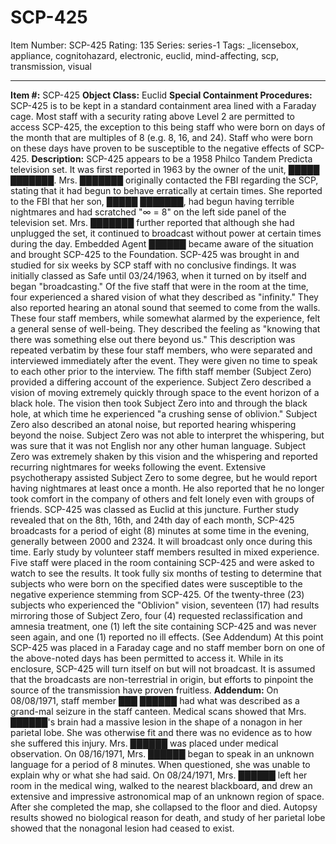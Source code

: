 # SCP-425
Item Number: SCP-425
Rating: 135
Series: series-1
Tags: _licensebox, appliance, cognitohazard, electronic, euclid, mind-affecting, scp, transmission, visual

---

**Item #:** SCP-425
**Object Class:** Euclid
**Special Containment Procedures:** SCP-425 is to be kept in a standard containment area lined with a Faraday cage. Most staff with a security rating above Level 2 are permitted to access SCP-425, the exception to this being staff who were born on days of the month that are multiples of 8 (e.g. 8, 16, and 24). Staff who were born on these days have proven to be susceptible to the negative effects of SCP-425.
**Description:** SCP-425 appears to be a 1958 Philco Tandem Predicta television set. It was first reported in 1963 by the owner of the unit, █████ ███████. Mrs. ███████ originally contacted the FBI regarding the SCP, stating that it had begun to behave erratically at certain times. She reported to the FBI that her son, █████ ███████, had begun having terrible nightmares and had scratched "∞ = 8" on the left side panel of the television set. Mrs. ███████ further reported that although she had unplugged the set, it continued to broadcast without power at certain times during the day. Embedded Agent ██████ became aware of the situation and brought SCP-425 to the Foundation.
SCP-425 was brought in and studied for six weeks by SCP staff with no conclusive findings. It was initially classed as Safe until 03/24/1963, when it turned on by itself and began "broadcasting." Of the five staff that were in the room at the time, four experienced a shared vision of what they described as "infinity." They also reported hearing an atonal sound that seemed to come from the walls. These four staff members, while somewhat alarmed by the experience, felt a general sense of well-being. They described the feeling as "knowing that there was something else out there beyond us." This description was repeated verbatim by these four staff members, who were separated and interviewed immediately after the event. They were given no time to speak to each other prior to the interview.
The fifth staff member (Subject Zero) provided a differing account of the experience. Subject Zero described a vision of moving extremely quickly through space to the event horizon of a black hole. The vision then took Subject Zero into and through the black hole, at which time he experienced "a crushing sense of oblivion." Subject Zero also described an atonal noise, but reported hearing whispering beyond the noise. Subject Zero was not able to interpret the whispering, but was sure that it was not English nor any other human language. Subject Zero was extremely shaken by this vision and the whispering and reported recurring nightmares for weeks following the event. Extensive psychotherapy assisted Subject Zero to some degree, but he would report having nightmares at least once a month. He also reported that he no longer took comfort in the company of others and felt lonely even with groups of friends. SCP-425 was classed as Euclid at this juncture.
Further study revealed that on the 8th, 16th, and 24th day of each month, SCP-425 broadcasts for a period of eight (8) minutes at some time in the evening, generally between 2000 and 2324. It will broadcast only once during this time. Early study by volunteer staff members resulted in mixed experience. Five staff were placed in the room containing SCP-425 and were asked to watch to see the results. It took fully six months of testing to determine that subjects who were born on the specified dates were susceptible to the negative experience stemming from SCP-425. Of the twenty-three (23) subjects who experienced the "Oblivion" vision, seventeen (17) had results mirroring those of Subject Zero, four (4) requested reclassification and amnesia treatment, one (1) left the site containing SCP-425 and was never seen again, and one (1) reported no ill effects. (See Addendum)
At this point SCP-425 was placed in a Faraday cage and no staff member born on one of the above-noted days has been permitted to access it. While in its enclosure, SCP-425 will turn itself on but will not broadcast. It is assumed that the broadcasts are non-terrestrial in origin, but efforts to pinpoint the source of the transmission have proven fruitless.
**Addendum:** On 08/08/1971, staff member ███ ██████ had what was described as a grand-mal seizure in the staff canteen. Medical scans showed that Mrs. ██████'s brain had a massive lesion in the shape of a nonagon in her parietal lobe. She was otherwise fit and there was no evidence as to how she suffered this injury. Mrs. ██████ was placed under medical observation. On 08/16/1971, Mrs. ██████ began to speak in an unknown language for a period of 8 minutes. When questioned, she was unable to explain why or what she had said. On 08/24/1971, Mrs. ██████ left her room in the medical wing, walked to the nearest blackboard, and drew an extensive and impressive astronomical map of an unknown region of space. After she completed the map, she collapsed to the floor and died. Autopsy results showed no biological reason for death, and study of her parietal lobe showed that the nonagonal lesion had ceased to exist.